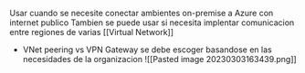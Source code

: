 Usar cuando se necesite conectar ambientes on-premise a Azure con internet publico
Tambien se puede usar si necesita implentar comunicacion entre regiones de varias [[Virtual Network]]
- VNet peering vs VPN Gateway se debe escoger basandose en las necesidades de la organizacion
![[Pasted image 20230303163439.png]]